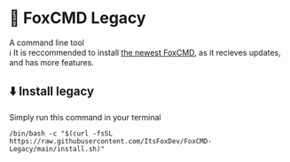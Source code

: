 # 🦊 FoxCMD Legacy
A command line tool
<br>ℹ️ It is reccommended to install [the newest FoxCMD](https://github.com/ItsFoxDev/FoxCMD), as it recieves updates, and has more features.
## ⬇️ Install legacy
Simply run this command in your terminal
``` 
/bin/bash -c "$(curl -fsSL https://raw.githubusercontent.com/ItsFoxDev/FoxCMD-Legacy/main/install.sh)" 
```
